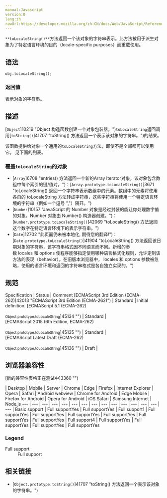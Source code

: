```yaml
---
manual:Javascript
version:0
lang:zh
rawUrl:https://developer.mozilla.org/zh-CN/docs/Web/JavaScript/Reference/Global_Objects/Object/ToLocaleString
---
```






`**toLocaleString()**`方法返回一个该对象的字符串表示。此方法被用于派生对象为了特定语言环境的目的（locale-specific purposes）而重载使用。


## 语法<a name="Syntax"></a>

```
obj.toLocaleString();

```

### 返回值<a name="返回值"></a>


表示对象的字符串。


## 描述<a name="Description"></a>


[`Object`]10219 "Object 构造函数创建一个对象包装器。")`toLocaleString`返回调用[`toString()`]41707 "toString() 方法返回一个表示该对象的字符串。")的结果。



该函数提供给对象一个通用的`toLocaleString`方法，即使不是全部都可以使用它。 见下面的列表。


### 覆盖`toLocaleString`的对象<a name="覆盖_toLocaleString_的对象"></a>

* [`Array`]6708 "entries() 方法返回一个新的Array Iterator对象，该对象包含数组中每个索引的键/值对。")：[`Array.prototype.toLocaleString()`]3671 "toLocaleString() 返回一个字符串表示数组中的元素。数组中的元素将使用各自的 toLocaleString 方法转成字符串，这些字符串将使用一个特定语言环境的字符串（例如一个逗号 ","）隔开。")
* [`Number`]10157 "JavaScript 的 Number 对象是经过封装的能让你处理数字值的对象。Number 对象由 Number() 构造器创建。")：[`Number.prototype.toLocaleString()`]42069 "toLocaleString() 方法返回这个数字在特定语言环境下的表示字符串。")
* [`Date`]12702 "此页面仍未被本地化, 期待您的翻译!")：[`Date.prototype.toLocaleString()`]41904 "toLocaleString() 方法返回该日期对象的字符串，该字符串格式因不同语言而不同。新增的参数 locales 和 options 使程序能够指定使用哪种语言格式化规则，允许定制该方法的表现（behavior）。在旧版本浏览器中， locales 和 options 参数被忽略，使用的语言环境和返回的字符串格式是各自独立实现的。")

## 规范<a name="规范"></a>

Specification | Status | Comment 
[ECMAScript 3rd Edition (ECMA-262)]42013 "ECMAScript 3rd Edition (ECMA-262)") | Standard | Initial definition. 
[ECMAScript 5.1 (ECMA-262)<br></br><small>Object.prototype.toLocaleString</small>]45134 "") | Standard |  
[ECMAScript 2015 (6th Edition, ECMA-262)<br></br><small>Object.prototype.toLocaleString</small>]45135 "") | Standard |  
[ECMAScript Latest Draft (ECMA-262)<br></br><small>Object.prototype.toLocaleString</small>]45136 "") | Draft |  


## 浏览器兼容性<a name="浏览器兼容性"></a>
[新的兼容性表格正在测试中<i></i>]3360 "")

 | <abbr>Desktop<i></i></abbr> | <abbr>Mobile<i></i></abbr> | <abbr>Server<i></i></abbr> 
 | <abbr>Chrome<i></i></abbr> | <abbr>Edge<i></i></abbr> | <abbr>Firefox<i></i></abbr> | <abbr>Internet Explorer<i></i></abbr> | <abbr>Opera<i></i></abbr> | <abbr>Safari<i></i></abbr> | <abbr>Android webview<i></i></abbr> | <abbr>Chrome for Android<i></i></abbr> | <abbr>Edge Mobile<i></i></abbr> | <abbr>Firefox for Android<i></i></abbr> | <abbr>Opera for Android<i></i></abbr> | <abbr>iOS Safari<i></i></abbr> | <abbr>Samsung Internet<i></i></abbr> | <abbr>Node.js<i></i></abbr> 
 ---  |  ---  |  ---  |  ---  |  ---  |  ---  |  ---  |  ---  |  ---  |  ---  |  ---  |  ---  |  ---  |  ---  |  ---  | 
Basic support | <abbr>Full support</abbr>Yes | <abbr>Full support</abbr>Yes | <abbr>Full support</abbr>1 | <abbr>Full support</abbr>Yes | <abbr>Full support</abbr>Yes | <abbr>Full support</abbr>Yes | <abbr>Full support</abbr>Yes | <abbr>Full support</abbr>Yes | <abbr>Full support</abbr>Yes | <abbr>Full support</abbr>4 | <abbr>Full support</abbr>Yes | <abbr>Full support</abbr>Yes | <abbr>Full support</abbr>Yes | <abbr>Full support</abbr>Yes 


### Legend<a name="Legend"></a>
<dl><dt id=''><abbr>Full support</abbr></dt><dd>Full support</dd></dl>

## 相关链接<a name="See_also"></a>

* [`Object.prototype.toString()`]41707 "toString() 方法返回一个表示该对象的字符串。")




